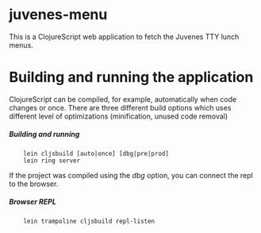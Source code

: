 juvenes-menu
============

This is a ClojureScript web application to fetch the Juvenes TTY lunch menus.

# Building and running the application
ClojureScript can be compiled, for example, automatically when code changes
or once. There are three different build options which
uses different level of optimizations (minification, unused code removal)

##### Building and running
        lein cljsbuild [auto|once] [dbg|pre|prod]
        lein ring server

If the project was compiled using the *dbg* option, you can connect the
repl to the browser.

##### Browser REPL
        lein trampoline cljsbuild repl-listen        

